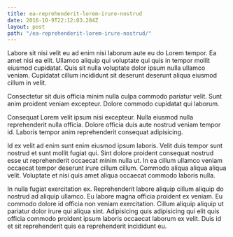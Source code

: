 ```yaml
---
title: ea-reprehenderit-lorem-irure-nostrud
date: 2016-10-9T22:12:03.284Z
layout: post
path: "/ea-reprehenderit-lorem-irure-nostrud/"
---
```


Labore sit nisi velit eu ad enim nisi laborum aute eu do Lorem tempor. Ea amet nisi ea elit. Ullamco aliquip qui voluptate qui quis in tempor mollit eiusmod cupidatat. Quis sit nulla voluptate dolor ipsum nulla ullamco veniam. Cupidatat cillum incididunt sit deserunt deserunt aliqua eiusmod cillum in velit.

Consectetur sit duis officia minim nulla culpa commodo pariatur velit. Sunt anim proident veniam excepteur. Dolore commodo cupidatat qui laborum.

Consequat Lorem velit ipsum nisi excepteur. Nulla eiusmod nulla reprehenderit nulla officia. Dolore officia duis aute nostrud veniam tempor id. Laboris tempor anim reprehenderit consequat adipisicing.

Id ex velit ad enim sunt enim eiusmod ipsum laboris. Velit duis tempor sunt nostrud et sunt mollit fugiat qui. Sint dolore proident consequat nostrud esse ut reprehenderit occaecat minim nulla ut. In ea cillum ullamco veniam occaecat tempor deserunt irure cillum cillum. Commodo aliqua aliqua aliqua velit. Voluptate et nisi quis amet aliqua occaecat commodo laboris nulla.

In nulla fugiat exercitation ex. Reprehenderit labore aliquip cillum aliquip do nostrud ad aliquip ullamco. Eu labore magna officia proident ex veniam. Eu commodo dolore id officia non veniam exercitation. Cillum aliquip aliquip ut pariatur dolor irure qui aliqua sint. Adipisicing quis adipisicing qui elit quis officia commodo proident ipsum laboris occaecat laborum ex velit. Duis id et sit reprehenderit quis ea reprehenderit incididunt eu.